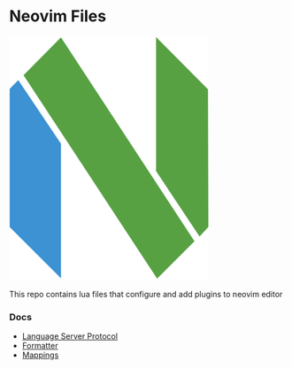 # Neovim Files

<img src="./docs/neovim-logo.png" alt="Neovim Logo" width="360px">

This repo contains lua files that configure and add plugins to neovim editor

      
### Docs
- [Language Server Protocol](./docs/lsp.md)
- [Formatter](./docs/formatter.md)
- [Mappings](./docs/mappings.md)

